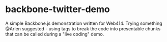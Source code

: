 backbone-twitter-demo
=====================

A simple Backbone.js demonstration written for Web414. Trying something @Arlen suggested - using tags to break the code into presentable chunks that can be called during a "live coding" demo.


